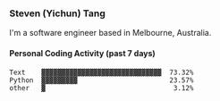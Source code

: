 ### Steven (Yichun) Tang

I'm a software engineer based in Melbourne, Australia.

#### Personal Coding Activity (past 7 days)
```
Text    ▓▓▓▓▓▓▓▓▓▓▓▓▓▓▓▓▓▓▓▓▓▓▓▓▓▓▓▓▓▓  73.32%
Python  ▓▓▓▓▓▓▓▓▓                       23.57%
other   ▓                                3.12%
```
